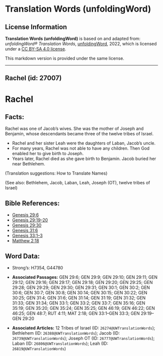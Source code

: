 # Translation Words (unfoldingWord)

## License Information

**Translation Words (unfoldingWord)** is based on and adapted from: _unfoldingWord® Translation Words_, [unfoldingWord](https://unfoldingword.org/utw), 2022, which is licensed under a [CC BY-SA 4.0 license](https://creativecommons.org/licenses/by-sa/4.0/legalcode.en).

This markdown version is provided under the same license.



--------------------------------

## Rachel (id: 27007)

Rachel
======

Facts:
------

Rachel was one of Jacob’s wives. She was the mother of Joseph and Benjamin, whose descendants became three of the twelve tribes of Israel.

* Rachel and her sister Leah were the daughters of Laban, Jacob’s uncle.
* For many years, Rachel was not able to have any children. Then God enabled her to give birth to Joseph.
* Years later, Rachel died as she gave birth to Benjamin. Jacob buried her near Bethlehem.

(Translation suggestions: How to Translate Names)

(See also: Bethlehem, Jacob, Laban, Leah, Joseph (OT), twelve tribes of Israel)

Bible References:
-----------------

* [Genesis 29:6](https://ref.ly/Gen29:6)
* [Genesis 29:19–20](https://ref.ly/Gen29:19-Gen29:20)
* [Genesis 29:30](https://ref.ly/Gen29:30)
* [Genesis 31:6](https://ref.ly/Gen31:6)
* [Genesis 33:1–3](https://ref.ly/Gen33:1-Gen33:3)
* [Matthew 2:18](https://ref.ly/Matt2:18)

Word Data:
----------

* Strong’s: H7354, G44780

* **Associated Passages:** GEN 29:6; GEN 29:9; GEN 29:10; GEN 29:11; GEN 29:12; GEN 29:16; GEN 29:17; GEN 29:18; GEN 29:20; GEN 29:25; GEN 29:28; GEN 29:29; GEN 29:30; GEN 29:31; GEN 30:1; GEN 30:2; GEN 30:6; GEN 30:7; GEN 30:8; GEN 30:14; GEN 30:15; GEN 30:22; GEN 30:25; GEN 31:4; GEN 31:6; GEN 31:14; GEN 31:19; GEN 31:32; GEN 31:33; GEN 31:34; GEN 33:1; GEN 33:2; GEN 33:7; GEN 35:16; GEN 35:19; GEN 35:20; GEN 35:24; GEN 35:25; GEN 46:19; GEN 46:22; GEN 46:25; GEN 48:7; RUT 4:11; MAT 2:18; GEN 33:1–GEN 33:3; GEN 29:19–GEN 29:20
* **Associated Articles:** 12 Tribes of Israel (ID: `26274@UWTranslationWords`); Bethlehem (ID: `26388@UWTranslationWords`); Jacob (ID: `26739@UWTranslationWords`); Joseph OT (ID: `26777@UWTranslationWords`); Laban (ID: `26806@UWTranslationWords`); Leah (ID: `26819@UWTranslationWords`)

